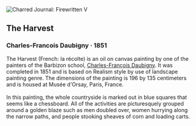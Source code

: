 <div class="artwork-of-the-day">
  <div class="container">
    <div class="img-wrapper">
      <img
        src="https://uploads4.wikiart.org/images/charles-francois-daubigny/the-harvest-1851.jpg!Large.jpg"
        alt="Charred Journal: Firewritten V" />
    </div>
    <div class="artwork-detail">
      <div class="artwork-origin"> 
        <h2 class="artwork-name">The Harvest</h2>
        <h3 class="artist">
          Charles-Francois Daubigny
                    ·  1851
        </h3>
      </div>
      <p class="description">
        <span class="artwork-description-text ng-binding" ng-bind-html="viewModel.ArtworkOfTheDay.Description | unsafe">The Harvest (French: la récolte) is an oil on canvas painting by one of the painters of the Barbizon school, <a target="_blank" href="/en/charles-francois-daubigny">Charles-François Daubigny</a>. It was completed in 1851 and is based on Realism style by use of landscape painting genre. The dimensions of the painting is 196 by 135 centimeters and is housed at Musée d'Orsay, Paris, France.
<br>
<br>In this painting, the whole countryside is marked out in blue squares that seems like a chessboard. All of the activities are picturesquely grouped around a golden blaze such as men doubled over, women hurrying along the narrow paths, and people stooking sheaves of corn and loading carts.</span>
                        <div class="text-shadow-container" ng-show="showShadow" style=""></div>
      </p>
    </div>
  </div>

</div>
